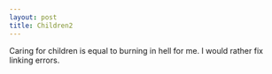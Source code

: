 ```yaml
---
layout: post
title: Children2
---
```


Caring for children is equal to burning in hell for me. I would rather fix linking errors.
